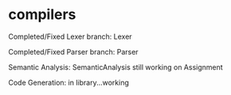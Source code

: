 # compilers

Completed/Fixed Lexer branch: Lexer

Completed/Fixed Parser branch: Parser

Semantic Analysis: SemanticAnalysis still working on Assignment

Code Generation: in library...working 
